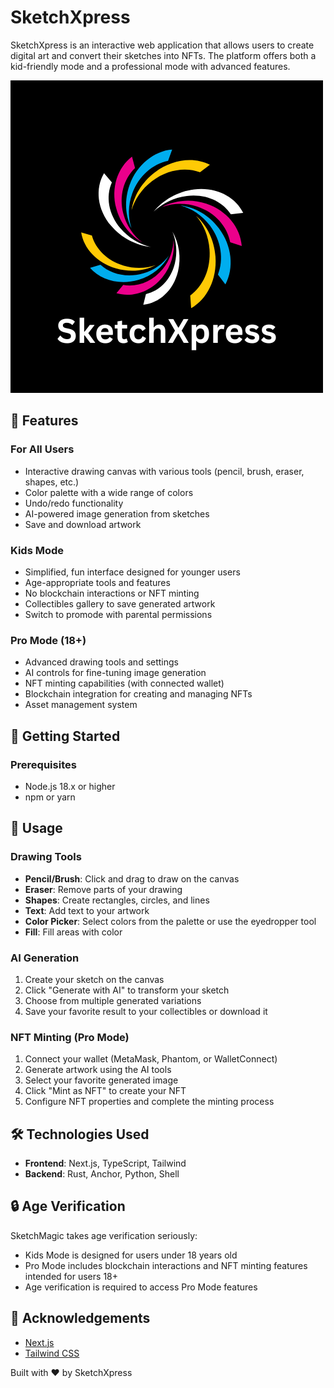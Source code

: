 # SketchXpress

SketchXpress is an interactive web application that allows users to create digital art and convert their sketches into NFTs. The platform offers both a kid-friendly mode and a professional mode with advanced features.

![Logo](./public/logo.png)

## 🌟 Features

### For All Users
- Interactive drawing canvas with various tools (pencil, brush, eraser, shapes, etc.)
- Color palette with a wide range of colors
- Undo/redo functionality
- AI-powered image generation from sketches
- Save and download artwork

### Kids Mode
- Simplified, fun interface designed for younger users
- Age-appropriate tools and features
- No blockchain interactions or NFT minting
- Collectibles gallery to save generated artwork
- Switch to promode with parental permissions

### Pro Mode (18+)
- Advanced drawing tools and settings
- AI controls for fine-tuning image generation
- NFT minting capabilities (with connected wallet)
- Blockchain integration for creating and managing NFTs
- Asset management system

## 🚀 Getting Started

### Prerequisites
- Node.js 18.x or higher
- npm or yarn


## 🎨 Usage

### Drawing Tools
- **Pencil/Brush**: Click and drag to draw on the canvas
- **Eraser**: Remove parts of your drawing
- **Shapes**: Create rectangles, circles, and lines
- **Text**: Add text to your artwork
- **Color Picker**: Select colors from the palette or use the eyedropper tool
- **Fill**: Fill areas with color

### AI Generation
1. Create your sketch on the canvas
2. Click "Generate with AI" to transform your sketch
3. Choose from multiple generated variations
4. Save your favorite result to your collectibles or download it

### NFT Minting (Pro Mode)
1. Connect your wallet (MetaMask, Phantom, or WalletConnect)
2. Generate artwork using the AI tools
3. Select your favorite generated image
4. Click "Mint as NFT" to create your NFT
5. Configure NFT properties and complete the minting process

## 🛠️ Technologies Used

- **Frontend**: Next.js, TypeScript, Tailwind
- **Backend**: Rust, Anchor, Python, Shell

## 🔒 Age Verification

SketchMagic takes age verification seriously:
- Kids Mode is designed for users under 18 years old
- Pro Mode includes blockchain interactions and NFT minting features intended for users 18+
- Age verification is required to access Pro Mode features


## 🙏 Acknowledgements

- [Next.js](https://nextjs.org/)
- [Tailwind CSS](https://tailwindcss.com/)


Built with ❤️ by SketchXpress
